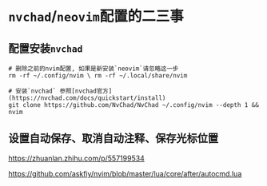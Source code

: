# `nvchad`/`neovim`配置的二三事

## 配置安装`nvchad`

``` shell
# 删除之前的nvim配置, 如果是新安装`neovim`请忽略这一步
rm -rf ~/.config/nvim \ rm -rf ~/.local/share/nvim

# 安装`nvchad` 参照[nvchad官方](https://nvchad.com/docs/quickstart/install)
git clone https://github.com/NvChad/NvChad ~/.config/nvim --depth 1 && nvim
```



## 设置自动保存、取消自动注释、保存光标位置



https://zhuanlan.zhihu.com/p/557199534

https://github.com/askfiy/nvim/blob/master/lua/core/after/autocmd.lua
